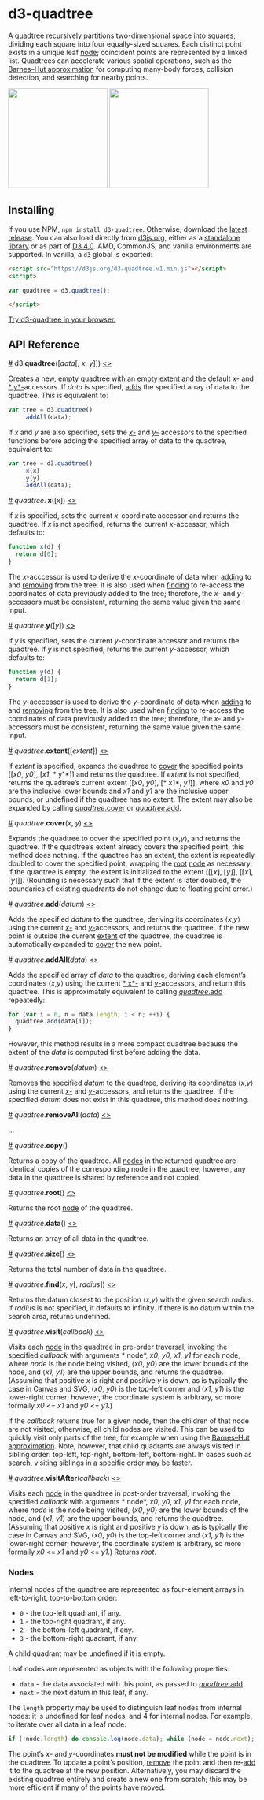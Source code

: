 # d3-quadtree

A [quadtree](https://en.wikipedia.org/wiki/Quadtree) recursively partitions two-dimensional space into squares, dividing
each square into four equally-sized squares. Each distinct point exists in a unique leaf [node](#nodes); coincident
points are represented by a linked list. Quadtrees can accelerate various spatial operations, such as
the [Barnes–Hut approximation](https://en.wikipedia.org/wiki/Barnes–Hut_simulation) for computing many-body forces,
collision detection, and searching for nearby points.

<a href="http://bl.ocks.org/mbostock/9078690"><img src="http://bl.ocks.org/mbostock/raw/9078690/thumbnail.png" width="202"></a>
<a href="http://bl.ocks.org/mbostock/4343214"><img src="http://bl.ocks.org/mbostock/raw/4343214/thumbnail.png" width="202"></a>

## Installing

If you use NPM, `npm install d3-quadtree`. Otherwise, download
the [latest release](https://github.com/d3/d3-quadtree/releases/latest). You can also load directly
from [d3js.org](https://d3js.org), either as a [standalone library](https://d3js.org/d3-quadtree.v1.min.js) or as part
of [D3 4.0](https://github.com/d3/d3). AMD, CommonJS, and vanilla environments are supported. In vanilla, a `d3` global
is exported:

```html
<script src="https://d3js.org/d3-quadtree.v1.min.js"></script>
<script>

var quadtree = d3.quadtree();

</script>
```

[Try d3-quadtree in your browser.](https://tonicdev.com/npm/d3-quadtree)

## API Reference

<a name="quadtree" href="#quadtree">#</a> d3.<b>quadtree</b>([<i>data</i>[, <i>x</i>, <i>y</i>]])
[<>](https://github.com/d3/d3-quadtree/blob/master/src/quadtree.js#L14 "Source")

Creates a new, empty quadtree with an empty [extent](#quadtree_extent) and the default [*x*-](#quadtree_x) and [*
y*-](#quadtree_y)accessors. If *data* is specified, [adds](#quadtree_addAll) the specified array of data to the
quadtree. This is equivalent to:

```js
var tree = d3.quadtree()
    .addAll(data);
```

If *x* and *y* are also specified, sets the [*x*-](#quadtree_x) and [*y*-](#quadtree_y) accessors to the specified
functions before adding the specified array of data to the quadtree, equivalent to:

```js
var tree = d3.quadtree()
    .x(x)
    .y(y)
    .addAll(data);
```

<a name="quadtree_x" href="#quadtree_x">#</a> <i>quadtree</i>.<b>
x</b>([<i>x</i>]) [<>](https://github.com/d3/d3-quadtree/blob/master/src/x.js "Source")

If *x* is specified, sets the current *x*-coordinate accessor and returns the quadtree. If *x* is not specified, returns
the current *x*-accessor, which defaults to:

```js
function x(d) {
  return d[0];
}
```

The *x*-acccessor is used to derive the *x*-coordinate of data when [adding](#quadtree_add) to
and [removing](#quadtree_remove) from the tree. It is also used when [finding](#quadtree_find) to re-access the
coordinates of data previously added to the tree; therefore, the *x*- and *y*-accessors must be consistent, returning
the same value given the same input.

<a name="quadtree_y" href="#quadtree_y">#</a> <i>quadtree</i>.<b>y</b>([<i>y</i>])
[<>](https://github.com/d3/d3-quadtree/blob/master/src/y.js "Source")

If *y* is specified, sets the current *y*-coordinate accessor and returns the quadtree. If *y* is not specified, returns
the current *y*-accessor, which defaults to:

```js
function y(d) {
  return d[1];
}
```

The *y*-acccessor is used to derive the *y*-coordinate of data when [adding](#quadtree_add) to
and [removing](#quadtree_remove) from the tree. It is also used when [finding](#quadtree_find) to re-access the
coordinates of data previously added to the tree; therefore, the *x*- and *y*-accessors must be consistent, returning
the same value given the same input.

<a name="quadtree_extent" href="#quadtree_extent">#</a> <i>quadtree</i>.<b>extent</b>([*extent*])
[<>](https://github.com/d3/d3-quadtree/blob/master/src/extent.js "Source")

If *extent* is specified, expands the quadtree to [cover](#quadtree_cover) the specified points [[*x0*, *y0*], [*x1*, *
y1*]] and returns the quadtree. If *extent* is not specified, returns the quadtree’s current extent [[*x0*, *y0*], [*
x1*, *y1*]], where *x0* and *y0* are the inclusive lower bounds and *x1* and *y1* are the inclusive upper bounds, or
undefined if the quadtree has no extent. The extent may also be expanded by calling [*quadtree*.cover](#quadtree_cover)
or [*quadtree*.add](#quadtree_add).

<a name="quadtree_cover" href="#quadtree_cover">#</a> <i>quadtree</i>.<b>cover</b>(<i>x</i>, <i>y</i>)
[<>](https://github.com/d3/d3-quadtree/blob/master/src/cover.js "Source")

Expands the quadtree to cover the specified point ⟨*x*,*y*⟩, and returns the quadtree. If the quadtree’s extent already
covers the specified point, this method does nothing. If the quadtree has an extent, the extent is repeatedly doubled to
cover the specified point, wrapping the [root](#quadtree_root) [node](#nodes) as necessary; if the quadtree is empty,
the extent is initialized to the extent [[⌊*x*⌋, ⌊*y*⌋], [⌈*x*⌉, ⌈*y*⌉]]. (Rounding is necessary such that if the extent
is later doubled, the boundaries of existing quadrants do not change due to floating point error.)

<a name="quadtree_add" href="#quadtree_add">#</a> <i>quadtree</i>.<b>add</b>(<i>datum</i>)
[<>](https://github.com/d3/d3-quadtree/blob/master/src/add.js "Source")

Adds the specified *datum* to the quadtree, deriving its coordinates ⟨*x*,*y*⟩ using the current [*x*-](#quadtree_x)
and [*y*-](#quadtree_y)accessors, and returns the quadtree. If the new point is outside the
current [extent](#quadtree_extent) of the quadtree, the quadtree is automatically expanded to [cover](#quadtree_cover)
the new point.

<a name="quadtree_addAll" href="#quadtree_addAll">#</a> <i>quadtree</i>.<b>addAll</b>(<i>data</i>)
[<>](https://github.com/d3/d3-quadtree/blob/master/src/add.js#L50 "Source")

Adds the specified array of *data* to the quadtree, deriving each element’s coordinates ⟨*x*,*y*⟩ using the current [*
x*-](#quadtree_x) and [*y*-](#quadtree_y)accessors, and return this quadtree. This is approximately equivalent to
calling [*quadtree*.add](#quadtree_add) repeatedly:

```js
for (var i = 0, n = data.length; i < n; ++i) {
  quadtree.add(data[i]);
}
```

However, this method results in a more compact quadtree because the extent of the *data* is computed first before adding
the data.

<a name="quadtree_remove" href="#quadtree_remove">#</a> <i>quadtree</i>.<b>remove</b>(<i>datum</i>)
[<>](https://github.com/d3/d3-quadtree/blob/master/src/remove.js "Source")

Removes the specified *datum* to the quadtree, deriving its coordinates ⟨*x*,*y*⟩ using the current [*x*-](#quadtree_x)
and [*y*-](#quadtree_y)accessors, and returns the quadtree. If the specified *datum* does not exist in this quadtree,
this method does nothing.

<a name="quadtree_removeAll" href="#quadtree_removeAll">#</a> <i>quadtree</i>.<b>removeAll</b>(<i>data</i>)
[<>](https://github.com/d3/d3-quadtree/blob/master/src/remove.js#L59 "Source")

…

<a name="quadtree_copy" href="#quadtree_copy">#</a> <i>quadtree</i>.<b>copy</b>()

Returns a copy of the quadtree. All [nodes](#nodes) in the returned quadtree are identical copies of the corresponding
node in the quadtree; however, any data in the quadtree is shared by reference and not copied.

<a name="quadtree_root" href="#quadtree_root">#</a> <i>quadtree</i>.<b>root</b>()
[<>](https://github.com/d3/d3-quadtree/blob/master/src/root.js "Source")

Returns the root [node](#nodes) of the quadtree.

<a name="quadtree_data" href="#quadtree_data">#</a> <i>quadtree</i>.<b>data</b>()
[<>](https://github.com/d3/d3-quadtree/blob/master/src/data.js "Source")

Returns an array of all data in the quadtree.

<a name="quadtree_size" href="#quadtree_size">#</a> <i>quadtree</i>.<b>size</b>()
[<>](https://github.com/d3/d3-quadtree/blob/master/src/size.js "Source")

Returns the total number of data in the quadtree.

<a name="quadtree_find" href="#quadtree_find">#</a> <i>quadtree</i>.<b>find</b>(<i>x</i>, <i>y</i>[, <i>radius</i>])
[<>](https://github.com/d3/d3-quadtree/blob/master/src/find.js "Source")

Returns the datum closest to the position ⟨*x*,*y*⟩ with the given search *radius*. If *radius* is not specified, it
defaults to infinity. If there is no datum within the search area, returns undefined.

<a name="quadtree_visit" href="#quadtree_visit">#</a> <i>quadtree</i>.<b>visit</b>(<i>callback</i>)
[<>](https://github.com/d3/d3-quadtree/blob/master/src/visit.js "Source")

Visits each [node](#nodes) in the quadtree in pre-order traversal, invoking the specified *callback* with arguments *
node*, *x0*, *y0*, *x1*, *y1* for each node, where *node* is the node being visited, ⟨*x0*, *y0*⟩ are the lower bounds
of the node, and ⟨*x1*, *y1*⟩ are the upper bounds, and returns the quadtree. (Assuming that positive *x* is right and
positive *y* is down, as is typically the case in Canvas and SVG, ⟨*x0*, *y0*⟩ is the top-left corner and ⟨*x1*, *y1*⟩
is the lower-right corner; however, the coordinate system is arbitrary, so more formally *x0* <= *x1* and *y0* <= *y1*.)

If the *callback* returns true for a given node, then the children of that node are not visited; otherwise, all child
nodes are visited. This can be used to quickly visit only parts of the tree, for example when using
the [Barnes–Hut approximation](https://en.wikipedia.org/wiki/Barnes–Hut_simulation). Note, however, that child quadrants
are always visited in sibling order: top-left, top-right, bottom-left, bottom-right. In cases such
as [search](#quadtree_find), visiting siblings in a specific order may be faster.

<a name="quadtree_visitAfter" href="#quadtree_visitAfter">#</a> <i>quadtree</i>.<b>visitAfter</b>(<i>callback</i>)
[<>](https://github.com/d3/d3-quadtree/blob/master/src/visitAfter.js "Source")

Visits each [node](#nodes) in the quadtree in post-order traversal, invoking the specified *callback* with arguments *
node*, *x0*, *y0*, *x1*, *y1* for each node, where *node* is the node being visited, ⟨*x0*, *y0*⟩ are the lower bounds
of the node, and ⟨*x1*, *y1*⟩ are the upper bounds, and returns the quadtree. (Assuming that positive *x* is right and
positive *y* is down, as is typically the case in Canvas and SVG, ⟨*x0*, *y0*⟩ is the top-left corner and ⟨*x1*, *y1*⟩
is the lower-right corner; however, the coordinate system is arbitrary, so more formally *x0* <= *x1* and *y0* <= *y1*.)
Returns *root*.

### Nodes

Internal nodes of the quadtree are represented as four-element arrays in left-to-right, top-to-bottom order:

* `0` - the top-left quadrant, if any.
* `1` - the top-right quadrant, if any.
* `2` - the bottom-left quadrant, if any.
* `3` - the bottom-right quadrant, if any.

A child quadrant may be undefined if it is empty.

Leaf nodes are represented as objects with the following properties:

* `data` - the data associated with this point, as passed to [*quadtree*.add](#quadtree_add).
* `next` - the next datum in this leaf, if any.

The `length` property may be used to distinguish leaf nodes from internal nodes: it is undefined for leaf nodes, and 4
for internal nodes. For example, to iterate over all data in a leaf node:

```js
if (!node.length) do console.log(node.data); while (node = node.next);
```

The point’s *x*- and *y*-coordinates **must not be modified** while the point is in the quadtree. To update a point’s
position, [remove](#quadtree_remove) the point and then re-[add](#quadtree_add) it to the quadtree at the new position.
Alternatively, you may discard the existing quadtree entirely and create a new one from scratch; this may be more
efficient if many of the points have moved.

